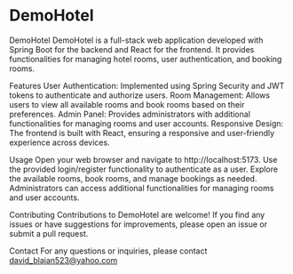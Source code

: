 # DemoHotel

DemoHotel
DemoHotel is a full-stack web application developed with Spring Boot for the backend and React for the frontend. It provides functionalities for managing hotel rooms, user authentication, and booking rooms.

Features
User Authentication: Implemented using Spring Security and JWT tokens to authenticate and authorize users.
Room Management: Allows users to view all available rooms and book rooms based on their preferences.
Admin Panel: Provides administrators with additional functionalities for managing rooms and user accounts.
Responsive Design: The frontend is built with React, ensuring a responsive and user-friendly experience across devices.

Usage
Open your web browser and navigate to http://localhost:5173.
Use the provided login/register functionality to authenticate as a user.
Explore the available rooms, book rooms, and manage bookings as needed.
Administrators can access additional functionalities for managing rooms and user accounts.

Contributing
Contributions to DemoHotel are welcome! If you find any issues or have suggestions for improvements, please open an issue or submit a pull request.

Contact
For any questions or inquiries, please contact david_blajan523@yahoo.com
